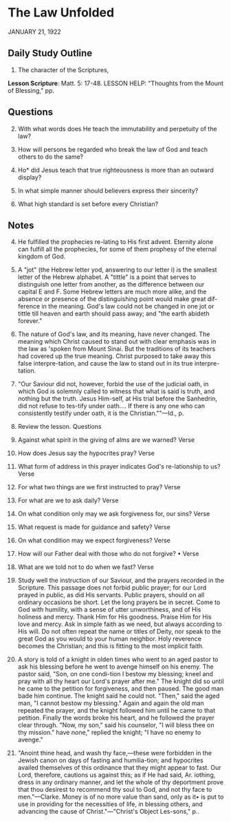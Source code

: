 # The Law Unfolded
JANUARY 21, 1922

## Daily Study Outline

1. The character of the Scriptures,

**Lesson Scripture**: Matt. 5: 17-48. LESSON HELP: "Thoughts from the Mount of Blessing," pp.

## Questions

2. With what words does He teach the immutability and perpetuity of the law? 

3. How will persons be regarded who break the law of God and teach others to do the same? 

4. Ho* did Jesus teach that true righteousness is more than an outward display? 

12. In what simple manner should believers express their sincerity? 

16. What high standard is set before every Christian? 

## Notes

4. He fulfilled the prophecies re-lating to His first advent. Eternity alone can fulfill all the prophecies, for some of them prophesy of the eternal kingdom of God.

2. A "jot" (the Hebrew letter yod, answering to our letter i) is the smallest letter of the Hebrew alphabet. A "tittle" is a point that serves to distinguish one letter from another, as the difference between our capital E and F. Some Hebrew letters are much more alike, and the absence or presence of the distinguishing point would make great dif-ference in the meaning. God's law could not be changed in one jot or tittle till heaven and earth should pass away; and "the earth abideth forever."

4. The nature of God's law, and its meaning, have never changed. The meaning which Christ caused to stand out with clear emphasis was in the law as 'spoken from Mount Sinai. But the traditions of its teachers had covered up the true meaning. Christ purposed to take away this false interpre-tation, and cause the law to stand out in its true interpre-tation.

7. "Our Saviour did not, however, forbid the use of the judicial oath, in which God is solemnly called to witness that what is said is truth, and nothing but the truth. Jesus Him-self, at His trial before the Sanhedrin, did not refuse to tes-tify under oath.... If there is any one who can consistently testify under oath, it is the Christian.""—Id., p.

7. Review the lesson. Questions

2. Against what spirit in the giving of alms are we warned? Verse

4. How does Jesus say the hypocrites pray? Verse

8. What form of address in this prayer indicates God's re-lationship to us? Verse

9. For what two things are we first instructed to pray? Verse

10. For what are we to ask daily? Verse

11. On what condition only may we ask forgiveness for, our sins? Verse

12. What request is made for guidance and safety? Verse

13. On what condition may we expect forgiveness? Verse

14. How will our Father deal with those who do not forgive? • Verse

15. What are we told not to do when we fast? Verse

2. Study well the instruction of our Saviour, and the prayers recorded in the Scripture. This passage does not forbid public prayer; for our Lord prayed in public, as did His servants. Public prayers, should on all ordinary occasions be short. Let the long prayers be in secret. Come to God with humility, with a sense of utter unworthiness, and of His holiness and mercy. Thank Him for His goodness. Praise Him for His love and mercy. Ask in simple faith as we need, but always according to His will. Do not often repeat the name or titles of Deity, nor speak to the great God as you would to your human neighbor. Holy reverence becomes the Christian; and this is fitting to the most implicit faith.

3. A story is told of a knight in olden times who went to an aged pastor to ask his blessing before he went to avenge himself on his enemy. The pastor said, "Son, on one condi-tion I bestow my blessing; kneel and pray with all thy heart our Lord's prayer after me." The knight did so until he came to the petition for forgiveness, and then paused. The good man bade him continue. The knight said he could not. "Then," said the aged man, "I cannot bestow my blessing." Again and again the old man repeated the prayer, and the knight followed him until he came to that petition. Finally the words broke his heart, and he followed the prayer clear through. "Now, my son," said his counselor, "I will bless thee on thy mission." have none," replied the knight; "I have no enemy to avenge."

4. "Anoint thine head, and wash thy face,—these were forbidden in the Jewish canon on days of fasting and humilia-tion; and hypocrites availed themselves of this ordinance that they might appear to fast. Our Lord, therefore, cautions us against this; as if He had said, Ar. iothing, dress in any ordinary manner, and let the whole of thy deportment prove that thou desirest to recommend thy soul to God, and not thy face to men."—Clarke. Money is of no more value than sand, only as it• is put to use in providing for the necessities of life, in blessing others, and advancing the cause of Christ."—"Christ's Object Les-sons," p..
